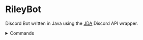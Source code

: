 # RileyBot

Discord Bot written in Java using the [JDA](https://github.com/DV8FromTheWorld/JDA) Discord API wrapper.
<details>
  <summary>Commands</summary>

  ## Commands
  <details>
  <summary>Stocks Command</summary>
 
  ### Description
  Uses the [Finnhub](https://finnhub.io/) and [Messari](https://messari.io/) APIs to search for and display stock/crypto currency prices.
  
  [View code](src/main/java/Command/Commands/StocksCommand.java)

  ### Usage
  `$query` where `query` is a stock/crypto symbol, company name, or ID.

  Alternatively, `$stock query` or `$crypto query` may be used to search specifically for stock or crypto.

  If a singular matching symbol is found, the market data for that symbol is displayed, otherwise a pageable message containing the search results will be shown.

  #### Example(s)
  ![alt text](src/main/resources/Readme/StocksCommand/single_result.gif "Single result")
  ![alt text](src/main/resources/Readme/StocksCommand/search_results.gif "Multiple results")
  </details>
</details>
